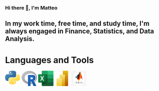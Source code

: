 ### Hi there 👋, I'm Matteo

## In my work time, free time, and study time, I'm always engaged in Finance, Statistics, and Data Analysis.

# Languages and Tools
<!DOCTYPE html>
<html lang="en">
<head>
    <meta charset="UTF-8">
    <meta name="viewport" content="width=device-width, initial-scale=1.0">

       
</head>
<body>

<div class="logo-container">
    <img src="./logos/py.png" alt="Image1" width="50" height="50">
    <img src="./logos/R.png" alt="Image2" width="50" height="50">
    <img src="./logos/excel.png" alt="Image3" width="50" height="50">
    <img src="./logos/powerbi.png" alt="Image4" width="50" height="50">
    <img src="./logos/matlab.png" alt="Image5" width="50" height="50">
</div>

</body>
</html>
<!--
**feematteo/feematteo** is a ✨ _special_ ✨ repository because its `README.md` (this file) appears on your GitHub profile.

Here are some ideas to get you started:

- 🔭 I’m currently working on ...
- 🌱 I’m currently learning ...
- 👯 I’m looking to collaborate on ...
- 🤔 I’m looking for help with ...
- 💬 Ask me about ...
- 📫 How to reach me: ...
- 😄 Pronouns: ...
- ⚡ Fun fact: ...
-->
